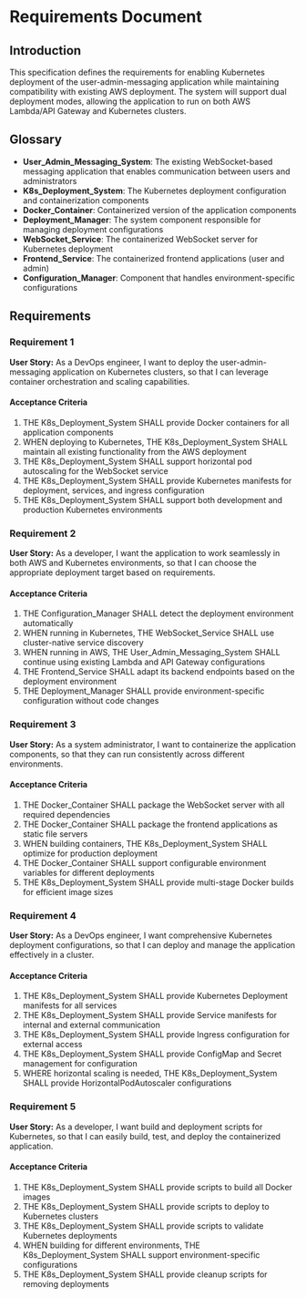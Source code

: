 # Requirements Document

## Introduction

This specification defines the requirements for enabling Kubernetes deployment of the user-admin-messaging application while maintaining compatibility with existing AWS deployment. The system will support dual deployment modes, allowing the application to run on both AWS Lambda/API Gateway and Kubernetes clusters.

## Glossary

- **User_Admin_Messaging_System**: The existing WebSocket-based messaging application that enables communication between users and administrators
- **K8s_Deployment_System**: The Kubernetes deployment configuration and containerization components
- **Docker_Container**: Containerized version of the application components
- **Deployment_Manager**: The system component responsible for managing deployment configurations
- **WebSocket_Service**: The containerized WebSocket server for Kubernetes deployment
- **Frontend_Service**: The containerized frontend applications (user and admin)
- **Configuration_Manager**: Component that handles environment-specific configurations

## Requirements

### Requirement 1

**User Story:** As a DevOps engineer, I want to deploy the user-admin-messaging application on Kubernetes clusters, so that I can leverage container orchestration and scaling capabilities.

#### Acceptance Criteria

1. THE K8s_Deployment_System SHALL provide Docker containers for all application components
2. WHEN deploying to Kubernetes, THE K8s_Deployment_System SHALL maintain all existing functionality from the AWS deployment
3. THE K8s_Deployment_System SHALL support horizontal pod autoscaling for the WebSocket service
4. THE K8s_Deployment_System SHALL provide Kubernetes manifests for deployment, services, and ingress configuration
5. THE K8s_Deployment_System SHALL support both development and production Kubernetes environments

### Requirement 2

**User Story:** As a developer, I want the application to work seamlessly in both AWS and Kubernetes environments, so that I can choose the appropriate deployment target based on requirements.

#### Acceptance Criteria

1. THE Configuration_Manager SHALL detect the deployment environment automatically
2. WHEN running in Kubernetes, THE WebSocket_Service SHALL use cluster-native service discovery
3. WHEN running in AWS, THE User_Admin_Messaging_System SHALL continue using existing Lambda and API Gateway configurations
4. THE Frontend_Service SHALL adapt its backend endpoints based on the deployment environment
5. THE Deployment_Manager SHALL provide environment-specific configuration without code changes

### Requirement 3

**User Story:** As a system administrator, I want to containerize the application components, so that they can run consistently across different environments.

#### Acceptance Criteria

1. THE Docker_Container SHALL package the WebSocket server with all required dependencies
2. THE Docker_Container SHALL package the frontend applications as static file servers
3. WHEN building containers, THE K8s_Deployment_System SHALL optimize for production deployment
4. THE Docker_Container SHALL support configurable environment variables for different deployments
5. THE K8s_Deployment_System SHALL provide multi-stage Docker builds for efficient image sizes

### Requirement 4

**User Story:** As a DevOps engineer, I want comprehensive Kubernetes deployment configurations, so that I can deploy and manage the application effectively in a cluster.

#### Acceptance Criteria

1. THE K8s_Deployment_System SHALL provide Kubernetes Deployment manifests for all services
2. THE K8s_Deployment_System SHALL provide Service manifests for internal and external communication
3. THE K8s_Deployment_System SHALL provide Ingress configuration for external access
4. THE K8s_Deployment_System SHALL provide ConfigMap and Secret management for configuration
5. WHERE horizontal scaling is needed, THE K8s_Deployment_System SHALL provide HorizontalPodAutoscaler configurations

### Requirement 5

**User Story:** As a developer, I want build and deployment scripts for Kubernetes, so that I can easily build, test, and deploy the containerized application.

#### Acceptance Criteria

1. THE K8s_Deployment_System SHALL provide scripts to build all Docker images
2. THE K8s_Deployment_System SHALL provide scripts to deploy to Kubernetes clusters
3. THE K8s_Deployment_System SHALL provide scripts to validate Kubernetes deployments
4. WHEN building for different environments, THE K8s_Deployment_System SHALL support environment-specific configurations
5. THE K8s_Deployment_System SHALL provide cleanup scripts for removing deployments